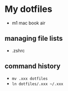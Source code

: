 # My dotfiles

- m1 mac book air

## managing file lists

- .zshrc


## command history


- `mv .xxx dotfiles`
- `ln dotfiles/.xxx ~/.xxx`

